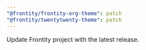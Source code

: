 ```yaml
---
"@frontity/frontity-org-theme": patch
"@frontity/twentytwenty-theme": patch
---
```


Update Frontity project with the latest release.
